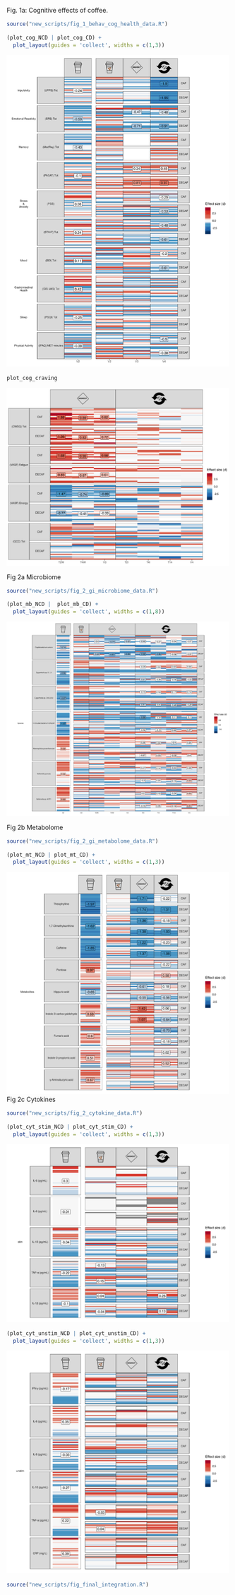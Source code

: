 <p align="justify">
<!-- README.md is generated from README.Rmd. Please edit that file -->

Fig. 1a: Cognitive effects of coffee.

``` r
source("new_scripts/fig_1_behav_cog_health_data.R")
```

``` r
(plot_cog_NCD | plot_cog_CD) + 
  plot_layout(guides = 'collect', widths = c(1,3))
```

![](README_files/figure-gfm/unnamed-chunk-2-1.svg)<!-- -->

``` r
plot_cog_craving
```

![](README_files/figure-gfm/unnamed-chunk-3-1.svg)<!-- -->

Fig 2a Microbiome

``` r
source("new_scripts/fig_2_gi_microbiome_data.R")
```

``` r
(plot_mb_NCD |  plot_mb_CD) + 
  plot_layout(guides = 'collect', widths = c(1,8))
```

![](README_files/figure-gfm/unnamed-chunk-5-1.svg)<!-- -->

Fig 2b Metabolome

``` r
source("new_scripts/fig_2_gi_metabolome_data.R")
```

``` r
(plot_mt_NCD | plot_mt_CD) + 
  plot_layout(guides = 'collect', widths = c(1,3))
```

![](README_files/figure-gfm/unnamed-chunk-7-1.svg)<!-- --> Fig 2c
Cytokines

``` r
source("new_scripts/fig_2_cytokine_data.R")
```

``` r
(plot_cyt_stim_NCD | plot_cyt_stim_CD) + 
  plot_layout(guides = 'collect', widths = c(1,3))
```

![](README_files/figure-gfm/unnamed-chunk-9-1.svg)<!-- -->

``` r
(plot_cyt_unstim_NCD | plot_cyt_unstim_CD) + 
  plot_layout(guides = 'collect', widths = c(1,3))
```

![](README_files/figure-gfm/unnamed-chunk-10-1.svg)<!-- -->

``` r
source("new_scripts/fig_final_integration.R")
```
